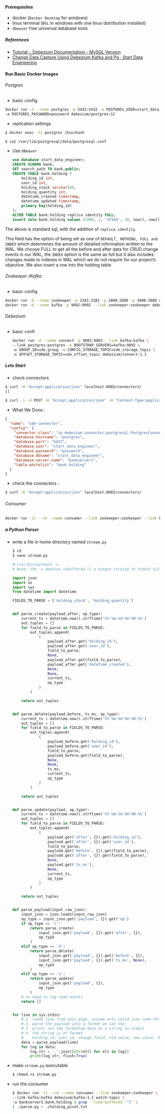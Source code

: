 #### Prerequisites

- docker (`Docker Desktop` for windows)
- linux terminal (`WSL` in windows  with one linux distribution installed)
- `dbeaver` free universal database tools



##### References 

- [Tutorial :: Debezium Documentation - MySQL Version](https://debezium.io/documentation/reference/tutorial.html)
-  [Change Data Capture Using Debezium Kafka and Pg · Start Data Engineering](https://www.startdataengineering.com/post/change-data-capture-using-debezium-kafka-and-pg/)



#### Run Basic Docker Images

###### Postgres

- basic config

```bash
docker run -d --name postgres -p 5432:5432 -e POSTGRES_USER=start_data_engineer \
-e POSTGRES_PASSWORD=password debezium/postgres:12
```

- replication settings

```bash
$ docker exec -ti postgres /bin/bash

$ cat /var/lib/postgresql/data/postgresql.conf


```

- Use `DBeaver `

  ```sql
  use database start_data_engineer;
  CREATE SCHEMA bank;
  SET search_path TO bank,public;
  CREATE TABLE bank.holding (
      holding_id int,
      user_id int,
      holding_stock varchar(8),
      holding_quantity int,
      datetime_created timestamp,
      datetime_updated timestamp,
      primary key(holding_id)
  );
  ALTER TABLE bank.holding replica identity FULL;
  insert into bank.holding values (1000, 1, 'VFIAX', 10, now(), now());
  ```

 The above is standard sql, with the addition of `replica identity`. 

This field has the option of being set as one of `DEFAULT, NOTHING, FULL and INDEX` which determines the amount of detailed information written to the WAL. We choose FULL to get all the before and after data for CRUD change events in our WAL, the `INDEX` option is the same as full but it also includes changes made to indexes in WAL which we do not require for our project’s objective. We also insert a row into the holding table

###### Zookeeper /Kafka

- basic config 

```bash
docker run -d --name zookeeper -p 2181:2181 -p 2888:2888 -p 3888:3888 debezium/zookeeper:1.1
docker run -d --name kafka -p 9092:9092 --link zookeeper:zookeeper debezium/kafka:1.1
```



###### Debezium

- basic confi

  ```bash
  docker run -d --name connect -p 8083:8083 --link kafka:kafka \
  --link postgres:postgres -e BOOTSTRAP_SERVERS=kafka:9092 \
  -e GROUP_ID=sde_group -e CONFIG_STORAGE_TOPIC=sde_storage_topic \
  -e OFFSET_STORAGE_TOPIC=sde_offset_topic debezium/connect:1.1
  ```



##### Lets Start

- check connectors 

```bash
$ curl -H "Accept:application/json" localhost:8083/connectors/
[]

$ curl -i -X POST -H "Accept:application/json" -H "Content-Type:application/json" localhost:8083/connectors/ -d '{"name": "sde-connector", "config": {"connector.class": "io.debezium.connector.postgresql.PostgresConnector", "database.hostname": "postgres", "database.port": "5432", "database.user": "start_data_engineer", "database.password": "password", "database.dbname" : "start_data_engineer", "database.server.name": "bankserver1", "table.whitelist": "bank.holding"}}'


```



- What We Done : 

```json
{
  "name": "sde-connector",
  "config": {
    "connector.class": "io.debezium.connector.postgresql.PostgresConnector",
    "database.hostname": "postgres",
    "database.port": "5432",
    "database.user": "start_data_engineer",
    "database.password": "password",
    "database.dbname": "start_data_engineer",
    "database.server.name": "bankserver1",
    "table.whitelist": "bank.holding"
  }
}

```



- check the connectors :

```bash
$ curl -H "Accept:application/json" localhost:8083/connectors/
```



###### Consumer

```bash
docker run -it --rm --name consumer --link zookeeper:zookeeper --link kafka:kafka debezium/kafka:1.1 watch-topic -a bankserver1.bank.holding --max-messages 1 | grep '^{' | jq
```



##### a Python Parser

- write a file in home directory named `stream.py`

  ```bash
  $ cd 
  $ nano stream.py
  
  
  ```

  ```python
  #!/usr/bin/python3 -u
  # Note: the -u denotes unbuffered (i.e output straing to stdout without buffering data and then writing to stdout)
  
  import json
  import os
  import sys
  from datetime import datetime
  
  FIELDS_TO_PARSE = ['holding_stock', 'holding_quantity']
  
  
  def parse_create(payload_after, op_type):
      current_ts = datetime.now().strftime('%Y-%m-%d-%H-%M-%S')
      out_tuples = []
      for field_to_parse in FIELDS_TO_PARSE:
          out_tuples.append(
              (
                  payload_after.get('holding_id'),
                  payload_after.get('user_id'),
                  field_to_parse,
                  None,
                  payload_after.get(field_to_parse),
                  payload_after.get('datetime_created'),
                  None,
                  None,
                  current_ts,
                  op_type
              )
          )
  
      return out_tuples
  
  
  def parse_delete(payload_before, ts_ms, op_type):
      current_ts = datetime.now().strftime('%Y-%m-%d-%H-%M-%S')
      out_tuples = []
      for field_to_parse in FIELDS_TO_PARSE:
          out_tuples.append(
              (
                  payload_before.get('holding_id'),
                  payload_before.get('user_id'),
                  field_to_parse,
                  payload_before.get(field_to_parse),
                  None,
                  None,
                  ts_ms,
                  current_ts,
                  op_type
              )
          )
  
      return out_tuples
  
  
  def parse_update(payload, op_type):
      current_ts = datetime.now().strftime('%Y-%m-%d-%H-%M-%S')
      out_tuples = []
      for field_to_parse in FIELDS_TO_PARSE:
          out_tuples.append(
              (
                  payload.get('after', {}).get('holding_id'),
                  payload.get('after', {}).get('user_id'),
                  field_to_parse,
                  payload.get('before', {}).get(field_to_parse),
                  payload.get('after', {}).get(field_to_parse),
                  None,
                  payload.get('ts_ms'),
                  None,
                  current_ts,
                  op_type
              )
          )
  
      return out_tuples
  
  
  def parse_payload(input_raw_json):
      input_json = json.loads(input_raw_json)
      op_type = input_json.get('payload', {}).get('op')
      if op_type == 'c':
          return parse_create(
              input_json.get('payload', {}).get('after', {}),
              op_type
          )
      elif op_type == 'd':
          return parse_delete(
              input_json.get('payload', {}).get('before', {}),
              input_json.get('payload', {}).get('ts_ms', None),
              op_type
          )
      elif op_type == 'u':
          return parse_update(
              input_json.get('payload', {}),
              op_type
          )
      # no need to log read events
      return []
  
  
  for line in sys.stdin:
      # 1. reads line from unix pipe, assume only valid json come through
      # 2. parse the payload into a format we can use
      # 3. prints out the formatted data as a string to stdout
      # 4. the string is of format
      #    holding_id, user_id, change_field, old_value, new_value, datetime_created, datetime_updated, datetime_deleted, datetime_inserted
      data = parse_payload(line)
      for log in data:
          log_str = ','.join([str(elt) for elt in log])
          print(log_str, flush=True)
  ```

- make `stream.py` executable

  ```bash
  $ chmod +x stream.py
  ```
  
  
  
- run the consumer 

  ```bash
  $ docker run -it --rm --name consumer --link zookeeper:zookeeper \
  --link kafka:kafka debezium/kafka:1.1 watch-topic \
  -a bankserver1.bank.holding | grep --line-buffered '^{' \
  | ./parse.py > ./holding_pivot.txt
  ```
  
  
  
  



